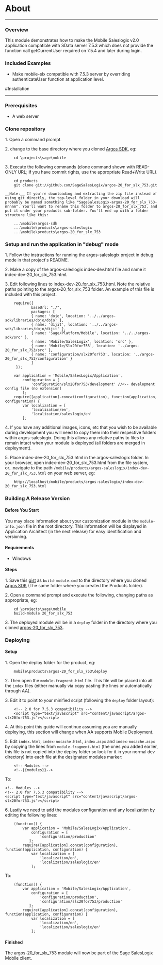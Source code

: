 # About

- - - - - -

### Overview
This module demonstrates how to make the Mobile Saleslogix v2.0 application compatible with SData server 7.5.3 which does not provide the function call getCurrentUser required on 7.5.4 and later during login.

### Included Examples
*  Make mobile-slx compatible with 7.5.3 server by overriding authenticateUser function at application level.

#Installation

- - - - - 

### Prerequisites
*	A web server

### Clone repository
1\.	Open a command prompt.

2\.	change to the base directory where you cloned [Argos SDK][argos-sdk], eg:

		cd \projects\sage\mobile
		
3\.	Execute the following commands (clone command shown with READ-ONLY URL; if you have commit rights, use the appropriate Read+Write URL).

		cd products
		git clone git://github.com/SageSalesLogix/argos-20_for_slx_753.git

    __Note:__ If you're downloading and extracting the zip file instead of using git directly, the top-level folder in your download will probably be named something like "SageSalesLogix-argos-20_for_slx_753-nnnnn". You'll want to rename this folder to argos-20_for_slx_753, and put it under your products sub-folder. You'll end up with a folder structure like this:

        ...\mobile\argos-sdk
        ...\mobile\products\argos-saleslogix
        ...\mobile\products\argos-20_for_slx_753

### Setup and run the application in "debug" mode

1\.  Follow the instructions for running the argos-saleslogix project in debug mode in that project's README.

2\.  Make a copy of the argos-saleslogix index-dev.html file and name it index-dev-20_for_slx_753.html.

3\.  Edit following lines to index-dev-20_for_slx_753.html. Note the relative paths pointing to the argos-20_for_slx_753 folder. An example of this file is included with this project.

```
    require({
			baseUrl: "./",
			packages: [
			{ name: 'dojo', location: '../../argos-sdk/libraries/dojo/dojo' },
			{ name: 'dijit', location: '../../argos-sdk/libraries/dojo/dijit' },
			{ name: 'Sage/Platform/Mobile', location: '../../argos-sdk/src' },
			{ name: 'Mobile/SalesLogix', location: 'src' },
			{ name: 'Mobile/Slx20for753', location: '../argos-20_for_slx_753/src' },
			{ name: 'configuration/slx20for753', location: '../argos-20_for_slx_753/configuration' }
			]
     });

    var application = 'Mobile/SalesLogix/Application',
        configuration = [
            'configuration/slx20for753/development' //<-- development config file (no extension)
        ];
    require([application].concat(configuration), function(application, configuration) {
        var localization = [
            'localization/en',
            'localization/saleslogix/en'
        ];
```

4\.	If you have any additional images, icons, etc that you wish to be available during development you will need to copy them into their respective folders within argos-saleslogix. Doing this allows any relative paths to files to remain intact when your module is deployed (all folders are merged in deployment). 

5\.	Place index-dev-20_for_slx_753.html in the argos-saleslogix folder. In your browser, open index-dev-20_for_slx_753.html from the file system, or...navigate to the path `/mobile/products/argos-saleslogix/index-dev-20_for_slx_753.html` on your web server, eg:

		http://localhost/mobile/products/argos-saleslogix/index-dev-20_for_slx_753.html

### Building A Release Version

#### Before You Start

You may place information about your customization module in the `module-info.json` file in the root directory. This information will be displayed in Application Architect (in the next release) for easy identification and versioning.

#### Requirements
*	Windows

#### Steps

1\.	Save this [gist](https://gist.github.com/815451) as `build-module.cmd` to the directory where you cloned [Argos SDK][argos-sdk] (The same folder where you created the Products folder).

2\.	Open a command prompt and execute the following, changing paths as appropriate, eg:

        cd \projects\sage\mobile
        build-module 20_for_slx_753

3\.	The deployed module will be in a `deploy` folder in the directory where you cloned [argos-20_for_slx_753][argos-20_for_slx_753].

### Deploying

#### Setup

1\.	Open the deploy folder for the product, eg:

		mobile\products\argos-20_for_slx_753\deploy

2\. Then open the `module-fragment.html` file. This file will be placed into all the `index` files (either manually via copy pasting the lines or automatically through AA).

3\. Edit it to point to your minified script (following the `deploy` folder layout):

```
    <!-- 2.0 for 7.5.3 compatibility -->
    <script type="text/javascript" src="content/javascript/argos-slx20for753.js"></script>
```    

4\. At this point this guide will continue assuming you are manually deploying, this section will change when AA supports Mobile Deployment.

5\. Edit `index.html`, `index-nocache.html`, `index.aspx` and `index-nocache.aspx` by copying the lines from `module-fragment.html` (the ones you added earlier, this file is not copied into the deploy folder so look for it in your normal dev directory) into each file at the designated modules marker:

```
    <!-- Modules -->
    <!--{{modules}}-->
```

To:

    <!-- Modules -->
    <!-- 2.0 for 7.5.3 compatibility -->
    <script type="text/javascript" src="content/javascript/argos-slx20for753.js"></script>

6\. Lastly we need to add the modules configuration and any localization by editing the following lines:

```
    (function() {
        var application = 'Mobile/SalesLogix/Application',
            configuration = [
                'configuration/production'
           ];
        require([application].concat(configuration), function(application, configuration) {
            var localization = [
                'localization/en',
                'localization/saleslogix/en'
            ];
```

To:

```
    (function() {
        var application = 'Mobile/SalesLogix/Application',
            configuration = [
                'configuration/production',
                'configuration/slx20for753/production'
           ];
        require([application].concat(configuration), function(application, configuration) {
            var localization = [
                'localization/en',
                'localization/saleslogix/en'
            ];
```

#### Finished

The argos-20_for_slx_753 module will now be part of the Sage SalesLogix Mobile client.


[argos-sdk]: https://github.com/Sage/argos-sdk "Argos SDK Source"
[argos-saleslogix]: https://github.com/SageSalesLogix/argos-saleslogix "Argos SalesLogix Source"
[argos-20_for_slx_753]: https://github.com/SageSalesLogix/argos-20_for_slx_753 "Argos 20_for_slx_753"